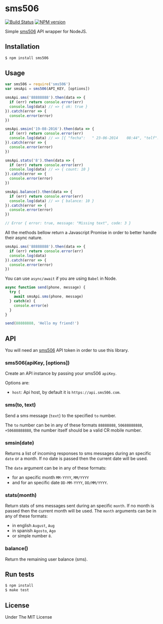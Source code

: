 # sms506

[![Build Status](https://travis-ci.org/cayasso/sms506.png?branch=master)](https://travis-ci.org/cayasso/sms506)
[![NPM version](https://badge.fury.io/js/sms506.png)](http://badge.fury.io/js/sms506)

Simple [sms506](http://www.sms506.com/) API wrapper for NodeJS.

## Installation

``` bash
$ npm install sms506
```

## Usage

```javascript
var sms506 = require('sms506')
var smsApi = sms506(API_KEY, [options])

smsApi.sms('88888888').then(data => {
  if (err) return console.error(err)
  console.log(data) // => { ok: true }
}).catch(error => {
  console.error(error)
})

smsApi.smsin('19-08-2016').then(data => {
  if (err) return console.error(err)
  console.log(data) // => [{ "fecha":	" 23-06-2014	08:44", "telf":	"88401060", "txt":	"Contestar" }, {...}]
}).catch(error => {
  console.error(error)
})

smsApi.stats('8').then(data => {
  if (err) return console.error(err)
  console.log(data) // => { count: 10 }
}).catch(error => {
  console.error(error)
})

smsApi.balance().then(data => {
  if (err) return console.error(err)
  console.log(data) // => { balance: 10 }
}).catch(error => {
  console.error(error)
})

// Error { error: true, message: "Missing text", code: 3 }
```

All the methods bellow return a Javascript Promise in order to better handle their async nature.

```Javascript
smsApi.sms('88888888').then(data => {
  if (err) return console.error(err)
  console.log(data)
}).catch(error => {
  console.error(error)
})
```

You can use `async/await` if you are using `Babel` in Node.

```javascript
async function send(phone, message) {
  try {
    await smsApi.sms(phone, message)
  } catch(e) {
    console.error(e)
  }
}

send(88888888, 'Hello my friend!')
```

## API

You will need an [sms506](http://www.sms506.com/) API token in order to use this library.

### sms506(apiKey, [options])

Create an API instance by passing your sms506 `apiKey`.

Options are:

* `host`: Api host, by default it is `https://api.sms506.com`.

### sms(to, text)

Send a sms message (`text`) to the specified `to` number.

The `to` number can be in any of these formats `88888888`, `50688888888`, `+50688888888`, the number itself should be a valid CR mobile number.

### smsin(date)

Returns a list of incoming responses to sms messages during an specific `date` or a month. If no date is passed then the current date will be used.

The `date` argument can be in any of these formats:

 * for an specific month `MM-YYYY`, `MM/YYYY`
 * and for an specific date `DD-MM-YYYY`, `DD/MM/YYYY`.

### stats(month)

Return stats of sms messages sent during an specific `month`. If no month is passed then the current month will be used.
The `month` arguments can be in any of these formats:

 * in english `August`, `Aug`
 * in spanish `Agosto`, `Ago`
 * or simple number `8`.

### balance()

Return the remaining user balance (sms).

## Run tests

``` bash
$ npm install
$ make test
```

## License

Under The MIT License
